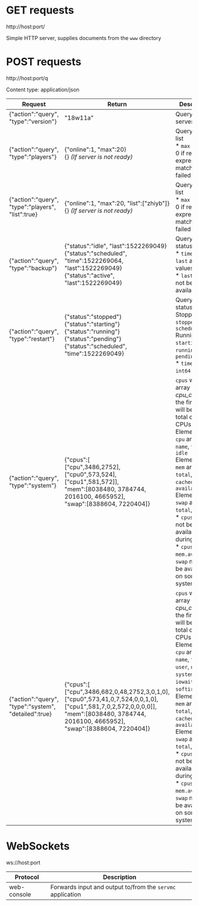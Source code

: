 GET requests
============

http://host:port/

Simple HTTP server, supplies documents from the `www` directory

POST requests
=============

http://host:port/q

Content type: application/json

Request | Return | Description
--|--|--
{"action":"query", "type":"version"} | "18w11a" | Query current server version
{"action":"query", "type":"players"} | {"online":1, "max":20}<br>{} _(If server is not ready)_ | Query player list<br>* `max` may be 0 if regular expression matching failed
{"action":"query", "type":"players", "list":true} | {"online":1, "max":20, "list":["zhiyb"]}<br>{} _(If server is not ready)_ | Query player list<br>* `max` may be 0 if regular  expression matching failed
{"action":"query", "type":"backup"} | {"status":"idle", "last":1522269049}<br>{"status":"scheduled", "time":1522269064, "last":1522269049}<br>{"status":"active", "last":1522269049} | Query backup status<br>* `time` and `last` are `int64` values<br>* `last` may not be available
{"action":"query", "type":"restart"} | {"status":"stopped"}<br>{"status":"starting"}<br>{"status":"running"}<br>{"status":"pending"}<br>{"status":"scheduled", "time":1522269049} | Query server status<br>Stopped: `stopped` / `scheduled`<br>Running: `starting` / `running` / `pending`<br>* `time` is an `int64` value
{"action":"query", "type":"system"} | {"cpus":[<br>["cpu",3486,2752],<br>["cpu0",573,524],<br>["cpu1",581,572]],<br>"mem":[8038480, 3784744, 2016100, 4665952],<br>"swap":[8388604, 7220404]} | `cpus` will be an array of size *cpu_count+1*, the first one will be the total of all CPUs<br>Elements in `cpu` arrays: `name`, `total`, `idle`<br>Elements in `mem` array: `total`, `free`, `cached`, `available`<br>Elements in `swap` array: `total`, `free`<br>* `cpus` may not be available during startup<br>* `cpus`, `mem`, `mem.available`, `swap` may not be available on some systems
{"action":"query", "type":"system", "detailed":true} | {"cpus":[<br>["cpu",3486,682,0,48,2752,3,0,1,0],<br>["cpu0",573,41,0,7,524,0,0,1,0],<br>["cpu1",581,7,0,2,572,0,0,0,0]],<br>"mem":[8038480, 3784744, 2016100, 4665952],<br>"swap":[8388604, 7220404]} | `cpus` will be an array of size *cpu_count+1*, the first one will be the total of all CPUs<br>Elements in `cpu` arrays: `name`, `total`, `user`, `nice`, `system`, `idle`, `iowait`, `irq`, `softirq`, `steal`<br>Elements in `mem` array: `total`, `free`, `cached`, `available`<br>Elements in `swap` array: `total`, `free`<br>* `cpus` may not be available during startup<br>* `cpus`, `mem`, `mem.available`, `swap` may not be available on some systems

WebSockets
==========

ws://host:port

Protocol | Description
--|--
web-console | Forwards input and output to/from the `servmc` application
